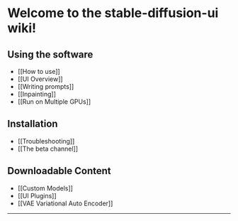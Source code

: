 # Welcome to the stable-diffusion-ui wiki!

## Using the software
*  [[How to use]]
*  [[UI Overview]]
*  [[Writing prompts]]
*  [[Inpainting]]
*  [[Run on Multiple GPUs]]

## Installation
*  [[Troubleshooting]]
*  [[The beta channel]]

## Downloadable Content
* [[Custom Models]]
* [[UI Plugins]]
* [[VAE Variational Auto Encoder]]

***